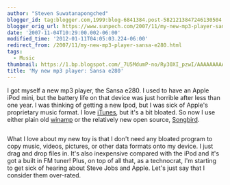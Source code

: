 ```yaml
---
author: "Steven Suwatanapongched"
blogger_id: tag:blogger.com,1999:blog-6841384.post-5821213847246130504
blogger_orig_url: https://www.sunpech.com/2007/11/my-new-mp3-player-sansa-e280.html
date: '2007-11-04T10:29:00.002-06:00'
modified_time: '2012-01-11T04:05:03.224-06:00'
redirect_from: /2007/11/my-new-mp3-player-sansa-e280.html
tags:
  - Music
thumbnail: https://1.bp.blogspot.com/_7U5MdumP-no/Ry30XI_pzwI/AAAAAAAAAMk/AbpH5ogrTNk/s600/sansa_e280.jpg
title: 'My new mp3 player: Sansa e280'
---
```



I got myself a new mp3 player, the <a type="amzn" asin="B000HZ9CCA">Sansa e280</a>.  I used to have an Apple iPod mini, but the battery life on that device was just horrible after less than one year.  I was thinking of getting a new Ipod, but I was sick of Apple's proprietary music format.  I love <a href="https://www.itunes.com/" target="_blank" rel="noopener noreferrer">iTunes</a>, but it's a bit bloated.  So now I use either plain old <a href="https://www.winamp.com/" target="_blank" rel="noopener noreferrer">winamp</a> or the relatively new open source, <a href="https://www.songbirdnest.com/" target="_blank" rel="noopener noreferrer">Songbird</a>.


<a href="https://songbirdnest.com/partners"><img   src="https://songbirdnest.com/files/images/button_mac.png" alt="" alt="Get Songbird" border="0" /></a><a href="https://songbirdnest.com/partners"><img   src="https://songbirdnest.com/files/images/button_headphones.png" alt="" alt="Get Songbird" border="0" /></a><a href="https://songbirdnest.com/partners"><img   src="https://songbirdnest.com/files/images/button_pickup.png" alt="" alt="Get Songbird" border="0" /></a>

What I love about my new toy is that I don't need any bloated program to copy music, videos, pictures, or other data formats onto my device.  I just drag and drop files in.  It's also inexpensive compared with the iPod and it's got a built in FM tuner!  Plus, on top of all that, as a technocrat, I'm starting to get sick of hearing about Steve Jobs and Apple.  Let's just say that I consider them over-rated.

<img   border="0" src="https://1.bp.blogspot.com/_7U5MdumP-no/Ry30XI_pzwI/AAAAAAAAAMk/AbpH5ogrTNk/s320/sansa_e280.jpg" alt=""  id="BLOGGER_PHOTO_ID_5129024229033496322" border="0" />
